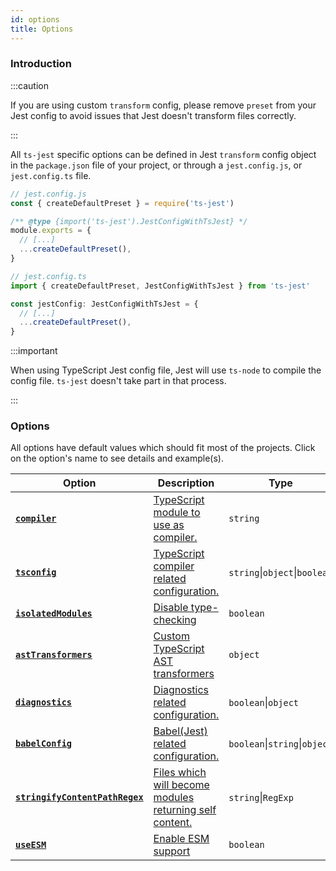 ```yaml
---
id: options
title: Options
---
```


### Introduction

:::caution

If you are using custom `transform` config, please remove `preset` from your Jest config to avoid issues that Jest doesn't transform files correctly.

:::

All `ts-jest` specific options can be defined in Jest `transform` config object in the `package.json` file of your project,
or through a `jest.config.js`, or `jest.config.ts` file.

```js tab
// jest.config.js
const { createDefaultPreset } = require('ts-jest')

/** @type {import('ts-jest').JestConfigWithTsJest} */
module.exports = {
  // [...]
  ...createDefaultPreset(),
}
```

```ts tab
// jest.config.ts
import { createDefaultPreset, JestConfigWithTsJest } from 'ts-jest'

const jestConfig: JestConfigWithTsJest = {
  // [...]
  ...createDefaultPreset(),
}
```

:::important

When using TypeScript Jest config file, Jest will use `ts-node` to compile the config file. `ts-jest` doesn't take part in
that process.

:::

### Options

All options have default values which should fit most of the projects. Click on the option's name to see details and example(s).

| Option                                                       | Description                                                                          | Type                          | Default        |
| ------------------------------------------------------------ | ------------------------------------------------------------------------------------ | ----------------------------- | -------------- |
| [**`compiler`**][compiler]                                   | [TypeScript module to use as compiler.][compiler]                                    | `string`                      | `"typescript"` |
| [**`tsconfig`**][tsconfig]                                   | [TypeScript compiler related configuration.][tsconfig]                               | `string`\|`object`\|`boolean` | _auto_         |
| [**`isolatedModules`**][isolatedmodules]                     | [Disable type-checking][isolatedmodules]                                             | `boolean`                     | _disabled_     |
| [**`astTransformers`**][asttransformers]                     | [Custom TypeScript AST transformers][asttransformers]                                | `object`                      | _auto_         |
| [**`diagnostics`**][diagnostics]                             | [Diagnostics related configuration.][diagnostics]                                    | `boolean`\|`object`           | _enabled_      |
| [**`babelConfig`**][babelconfig]                             | [Babel(Jest) related configuration.][babelconfig]                                    | `boolean`\|`string`\|`object` | _disabled_     |
| [**`stringifyContentPathRegex`**][stringifycontentpathregex] | [Files which will become modules returning self content.][stringifycontentpathregex] | `string`\|`RegExp`            | _disabled_     |
| [**`useESM`**][useesm]                                       | [Enable ESM support][useesm]                                                         | `boolean`                     | _auto_         |

[compiler]: options/compiler
[tsconfig]: options/tsconfig
[isolatedmodules]: options/isolatedModules
[asttransformers]: options/astTransformers
[diagnostics]: options/diagnostics
[babelconfig]: options/babelConfig
[stringifycontentpathregex]: options/stringifyContentPathRegex
[useesm]: options/useESM
